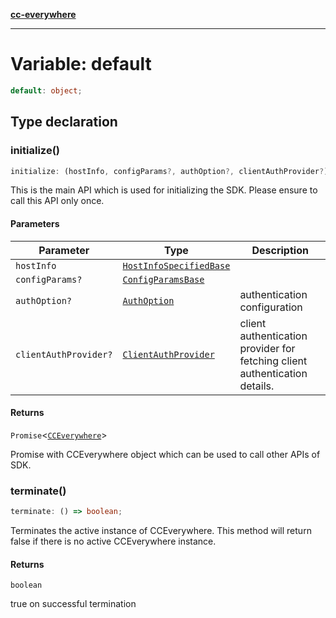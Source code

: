 [**cc-everywhere**](../../../../../index.md)

***

# Variable: default

```ts
default: object;
```

## Type declaration

### initialize()

```ts
initialize: (hostInfo, configParams?, authOption?, clientAuthProvider?) => Promise<CCEverywhere>;
```

This is the main API which is used for initializing the SDK.
Please ensure to call this API only once.

#### Parameters

| Parameter | Type | Description |
| ------ | ------ | ------ |
| `hostInfo` | [`HostInfoSpecifiedBase`](../../../../../shared/src/types/host-info-types/interfaces/host-info-specified-base.md) |  |
| `configParams?` | [`ConfigParamsBase`](../../../../../shared/src/types/host-info-types/interfaces/config-params-base.md) |  |
| `authOption?` | [`AuthOption`](../../../../../shared/src/types/authentication-types/type-aliases/auth-option.md) | authentication configuration |
| `clientAuthProvider?` | [`ClientAuthProvider`](../../../../../shared/src/types/client-authentication-types/interfaces/client-auth-provider.md) | client authentication provider for fetching client authentication details. |

#### Returns

`Promise`<[`CCEverywhere`](../../cc-everywhere/classes/cc-everywhere.md)\>

Promise with CCEverywhere object which can be used to call other APIs of SDK.

### terminate()

```ts
terminate: () => boolean;
```

Terminates the active instance of CCEverywhere.
This method will return false if there is no active CCEverywhere instance.

#### Returns

`boolean`

true on successful termination
